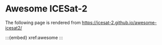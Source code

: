 # Awesome ICESat-2

The following page is rendered from https://icesat-2.github.io/awesome-icesat2/

:::{embed} xref:awesome
:::
